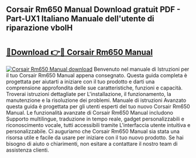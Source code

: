 ## Corsair Rm650 Manual Download gratuit PDF - Part-UX1 Italiano Manuale dell'utente di riparazione vbolH

# <h2><a href="http://dfg5kry.blite.top/?on=Corsair+Rm650+Manual">🔗Download 👉🔴 Corsair Rm650 Manual</a></h2>

[![Corsair Rm650 Manual download](https://i.imgur.com/lujVjoI.png)](http://dfg5kry.blite.top/?on=Corsair+Rm650+Manual)
Benvenuto nel manuale di Istruzioni per il tuo Corsair Rm650 Manual appena consegnato. Questa guida completa è progettata per aiutarti a iniziare con il tuo prodotto e darti una comprensione approfondita delle sue caratteristiche, funzioni e capacità. Troverai istruzioni dettagliate per L'installazione, il funzionamento, la manutenzione e la risoluzione dei problemi. Manuale di istruzioni Avanzato questa guida è progettata per gli utenti esperti del tuo nuovo Corsair Rm650 Manual. Le funzionalità avanzate di Corsair Rm650 Manual includono Supporto multilingue, traduzione in tempo reale, gadget personalizzabili e riconoscimento vocale, tutti accessibili tramite L'interfaccia utente intuitiva e personalizzabile. Ci auguriamo che Corsair Rm650 Manual sia stata una risorsa utile e facile da usare per iniziare con il tuo nuovo prodotto. Se hai bisogno di aiuto o chiarimenti, non esitare a contattare il nostro team di assistenza clienti.
